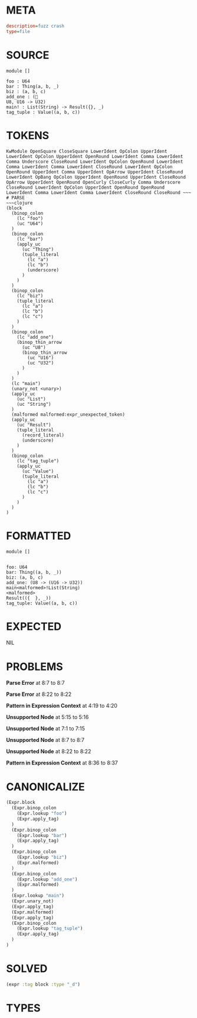 # META
~~~ini
description=fuzz crash
type=file
~~~
# SOURCE
~~~roc
module []

foo : U64
bar : Thing(a, b, _)
biz : (a, b, c)
add_one : (
U8, U16 -> U32)
main! : List(String) -> Result({}, _)
tag_tuple : Value((a, b, c))
~~~
# TOKENS
~~~text
KwModule OpenSquare CloseSquare LowerIdent OpColon UpperIdent LowerIdent OpColon UpperIdent OpenRound LowerIdent Comma LowerIdent Comma Underscore CloseRound LowerIdent OpColon OpenRound LowerIdent Comma LowerIdent Comma LowerIdent CloseRound LowerIdent OpColon OpenRound UpperIdent Comma UpperIdent OpArrow UpperIdent CloseRound LowerIdent OpBang OpColon UpperIdent OpenRound UpperIdent CloseRound OpArrow UpperIdent OpenRound OpenCurly CloseCurly Comma Underscore CloseRound LowerIdent OpColon UpperIdent OpenRound OpenRound LowerIdent Comma LowerIdent Comma LowerIdent CloseRound CloseRound ~~~
# PARSE
~~~clojure
(block
  (binop_colon
    (lc "foo")
    (uc "U64")
  )
  (binop_colon
    (lc "bar")
    (apply_uc
      (uc "Thing")
      (tuple_literal
        (lc "a")
        (lc "b")
        (underscore)
      )
    )
  )
  (binop_colon
    (lc "biz")
    (tuple_literal
      (lc "a")
      (lc "b")
      (lc "c")
    )
  )
  (binop_colon
    (lc "add_one")
    (binop_thin_arrow
      (uc "U8")
      (binop_thin_arrow
        (uc "U16")
        (uc "U32")
      )
    )
  )
  (lc "main")
  (unary_not <unary>)
  (apply_uc
    (uc "List")
    (uc "String")
  )
  (malformed malformed:expr_unexpected_token)
  (apply_uc
    (uc "Result")
    (tuple_literal
      (record_literal)
      (underscore)
    )
  )
  (binop_colon
    (lc "tag_tuple")
    (apply_uc
      (uc "Value")
      (tuple_literal
        (lc "a")
        (lc "b")
        (lc "c")
      )
    )
  )
)
~~~
# FORMATTED
~~~roc
module []


foo: U64
bar: Thing((a, b, _))
biz: (a, b, c)
add_one: (U8 -> (U16 -> U32))
main<malformed>!List(String)
<malformed>
Result(({  }, _))
tag_tuple: Value((a, b, c))
~~~
# EXPECTED
NIL
# PROBLEMS
**Parse Error**
at 8:7 to 8:7

**Parse Error**
at 8:22 to 8:22

**Pattern in Expression Context**
at 4:19 to 4:20

**Unsupported Node**
at 5:15 to 5:16

**Unsupported Node**
at 7:1 to 7:15

**Unsupported Node**
at 8:7 to 8:7

**Unsupported Node**
at 8:22 to 8:22

**Pattern in Expression Context**
at 8:36 to 8:37

# CANONICALIZE
~~~clojure
(Expr.block
  (Expr.binop_colon
    (Expr.lookup "foo")
    (Expr.apply_tag)
  )
  (Expr.binop_colon
    (Expr.lookup "bar")
    (Expr.apply_tag)
  )
  (Expr.binop_colon
    (Expr.lookup "biz")
    (Expr.malformed)
  )
  (Expr.binop_colon
    (Expr.lookup "add_one")
    (Expr.malformed)
  )
  (Expr.lookup "main")
  (Expr.unary_not)
  (Expr.apply_tag)
  (Expr.malformed)
  (Expr.apply_tag)
  (Expr.binop_colon
    (Expr.lookup "tag_tuple")
    (Expr.apply_tag)
  )
)
~~~
# SOLVED
~~~clojure
(expr :tag block :type "_d")
~~~
# TYPES
~~~roc
~~~
